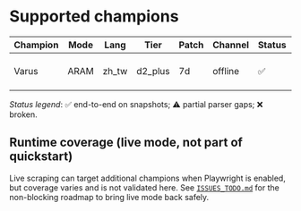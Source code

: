 # Supported champions

| Champion | Mode | Lang | Tier | Patch | Channel | Status | Notes |
| --- | --- | --- | --- | --- | --- | --- | --- |
| Varus | ARAM | zh_tw | d2_plus | 7d | offline | ✅ | snapshot-backed; validated via `scripts/validate_repo.py`. |

_Status legend_: ✅ end-to-end on snapshots; ⚠️ partial parser gaps; ❌ broken.

## Runtime coverage (live mode, not part of quickstart)
Live scraping can target additional champions when Playwright is enabled, but coverage varies and is not validated here. See [`ISSUES_TODO.md`](ISSUES_TODO.md) for the non-blocking roadmap to bring live mode back safely.
